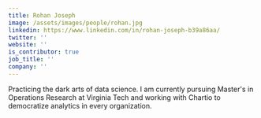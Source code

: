 ```yaml
---
title: Rohan Joseph
image: /assets/images/people/rohan.jpg
linkedin: https://www.linkedin.com/in/rohan-joseph-b39a86aa/
twitter: ''
website: ''
is_contributor: true
job_title: ''
company: ''
---
```

Practicing the dark arts of data science. I am currently pursuing Master's in Operations Research at Virginia Tech and working with Chartio to democratize analytics in every organization.
